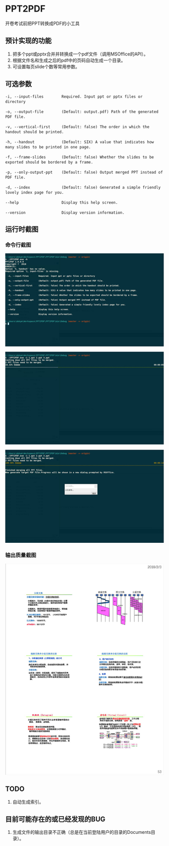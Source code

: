 # PPT2PDF
开卷考试前把PPT转换成PDF的小工具

## 预计实现的功能
1. 把多个ppt或pptx合并并转换成一个pdf文件（调用MSOffice的API）。
2. 根据文件名和生成之后的pdf中的页码自动生成一个目录。
3. 可设置每页slide个数等常用参数。

## 可选参数

    -i, --input-files        Required. Input ppt or pptx files or directory

    -o, --output-file        (Default: output.pdf) Path of the generated PDF file.

    -v, --vertical-first     (Default: false) The order in which the handout should be printed.

    -h, --handout            (Default: SIX) A value that indicates how many slides to be printed in one page.

    -f, --frame-slides       (Default: false) Whether the slides to be exported should be bordered by a frame.

    -p, --only-output-ppt    (Default: false) Output merged PPT instead of PDF file.

    -d, --index              (Default: false) Generated a simple friendly lovely index page for you.

    --help                   Display this help screen.

    --version                Display version information.

## 运行时截图

### 命令行截图

![options](https://github.com/Dokyme/PPT2PDF/raw/master/assets/options.jpg)

![merging](https://github.com/Dokyme/PPT2PDF/raw/master/assets/merging.jpg)

![printing](https://github.com/Dokyme/PPT2PDF/raw/master/assets/printing.jpg)

### 输出质量截图

![quality](https://github.com/Dokyme/PPT2PDF/raw/master/assets/outputQuality.jpg)

## TODO

1. 自动生成索引。

## 目前可能存在的或已经发现的BUG

1. 生成文件的输出目录不正确（总是在当前登陆用户的目录的Documents目录）。
